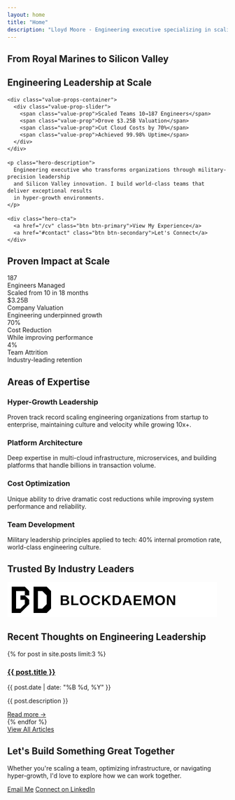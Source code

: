 ```yaml
---
layout: home
title: "Home"
description: "Lloyd Moore - Engineering executive specializing in scaling teams, platforms and revenue. CTO & VP Engineering with expertise in cloud architecture and digital transformation."
---
```


<section class="hero-section">
  <div class="container">
    <div class="hero-content">
      <h1 class="hero-title">From Royal Marines to Silicon Valley</h1>
    <h2 class="hero-subtitle">Engineering Leadership at Scale</h2>
    
    <div class="value-props-container">
      <div class="value-prop-slider">
        <span class="value-prop">Scaled Teams 10→187 Engineers</span>
        <span class="value-prop">Drove $3.25B Valuation</span>
        <span class="value-prop">Cut Cloud Costs by 70%</span>
        <span class="value-prop">Achieved 99.98% Uptime</span>
      </div>
    </div>
    
    <p class="hero-description">
      Engineering executive who transforms organizations through military-precision leadership 
      and Silicon Valley innovation. I build world-class teams that deliver exceptional results 
      in hyper-growth environments.
    </p>
    
    <div class="hero-cta">
      <a href="/cv" class="btn btn-primary">View My Experience</a>
      <a href="#contact" class="btn btn-secondary">Let's Connect</a>
    </div>
  </div>
  
  <div class="hero-image">
    <!-- Professional cartoon avatar -->
    <div class="cartoon-avatar">
      <div class="avatar-head">
        <div class="avatar-hair"></div>
        <div class="avatar-face">
          <div class="avatar-eyes">
            <div class="avatar-eye left"></div>
            <div class="avatar-eye right"></div>
          </div>
          <div class="avatar-nose"></div>
          <div class="avatar-mouth"></div>
        </div>
      </div>
      <div class="avatar-body">
        <div class="avatar-shirt">
          <div class="avatar-tie"></div>
        </div>
      </div>
    </div>
    </div>
  </div>
</section>

<section class="impact-metrics">
  <div class="container">
    <h2>Proven Impact at Scale</h2>
    <div class="metrics-grid">
    <div class="metric-card">
      <div class="metric-number">187</div>
      <div class="metric-label">Engineers Managed</div>
      <div class="metric-detail">Scaled from 10 in 18 months</div>
    </div>
    <div class="metric-card">
      <div class="metric-number">$3.25B</div>
      <div class="metric-label">Company Valuation</div>
      <div class="metric-detail">Engineering underpinned growth</div>
    </div>
    <div class="metric-card">
      <div class="metric-number">70%</div>
      <div class="metric-label">Cost Reduction</div>
      <div class="metric-detail">While improving performance</div>
    </div>
    <div class="metric-card">
      <div class="metric-number">4%</div>
      <div class="metric-label">Team Attrition</div>
      <div class="metric-detail">Industry-leading retention</div>
    </div>
    </div>
  </div>
</section>

<section class="expertise-areas">
  <div class="container">
    <h2>Areas of Expertise</h2>
    <div class="expertise-grid">
    <div class="expertise-card">
      <h3>Hyper-Growth Leadership</h3>
      <p>Proven track record scaling engineering organizations from startup to enterprise, 
      maintaining culture and velocity while growing 10x+.</p>
    </div>
    <div class="expertise-card">
      <h3>Platform Architecture</h3>
      <p>Deep expertise in multi-cloud infrastructure, microservices, and building platforms 
      that handle billions in transaction volume.</p>
    </div>
    <div class="expertise-card">
      <h3>Cost Optimization</h3>
      <p>Unique ability to drive dramatic cost reductions while improving system performance 
      and reliability.</p>
    </div>
    <div class="expertise-card">
      <h3>Team Development</h3>
      <p>Military leadership principles applied to tech: 40% internal promotion rate, 
      world-class engineering culture.</p>
    </div>
    </div>
  </div>
</section>

<section class="companies-section">
  <div class="container">
    <h2>Trusted By Industry Leaders</h2>
    <div class="companies-grid">
    <div class="company-logo">
      <img src="/assets/images/blockdaemon-logo.svg" alt="Blockdaemon" />
    </div>
    <!-- Add more company logos as needed -->
    </div>
  </div>
</section>

<section class="recent-thoughts">
  <div class="container">
    <h2>Recent Thoughts on Engineering Leadership</h2>
    <div class="blog-preview">
    {% for post in site.posts limit:3 %}
    <article class="blog-card">
      <h3><a href="{{ post.url }}">{{ post.title }}</a></h3>
      <p class="post-meta">{{ post.date | date: "%B %d, %Y" }}</p>
      <p>{{ post.description }}</p>
      <a href="{{ post.url }}" class="read-more">Read more →</a>
    </article>
    {% endfor %}
    </div>
    <div class="blog-cta">
      <a href="/blog" class="btn btn-outline">View All Articles</a>
    </div>
  </div>
</section>

<section id="contact" class="contact-section">
  <div class="container">
    <h2>Let's Build Something Great Together</h2>
    <p>Whether you're scaling a team, optimizing infrastructure, or navigating hyper-growth, 
    I'd love to explore how we can work together.</p>
    <div class="contact-options">
      <a href="mailto:lloyd@lloydmoore.com" class="btn btn-primary">Email Me</a>
      <a href="https://www.linkedin.com/in/lloydmoore" class="btn btn-secondary">Connect on LinkedIn</a>
    </div>
  </div>
</section>